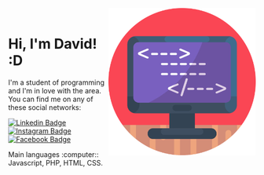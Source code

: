 <img src="https://github.com/2dsant/2dsant/blob/main/img/coding.svg" min-width="400px" max-width="300px" width="300px" align="right" alt="Computador iuriCode">
 
<br>

# Hi, I'm David! :D

<p align="left">
I'm a student of programming and I'm in love with the area. <br>
You can find me on any of these social networks:
</p>

[![Linkedin Badge](https://img.shields.io/badge/-LinkedIn-blue?style=flat-square&logo=Linkedin&logoColor=white&link=https://br.linkedin.com/in/2dsant)](https://br.linkedin.com/in/2dsant)
[![Instagram Badge](https://img.shields.io/badge/-Instagram-DF0174?style=flat-square&labelColor=DF0174&logo=instagram&logoColor=white&link=https://www.instagram.com/_heydav/?hl=pt-br)](https://www.instagram.com/_heydav/?hl=pt-br)
[![Facebook Badge](https://img.shields.io/badge/-Facebook-3b5998?style=flat-square&labelColor=3b5998&logo=facebook&logoColor=white&link=https://www.facebook.com/2dsant/)](https://www.facebook.com/2dsant)

<p>
Main languages :computer:: Javascript, PHP, HTML, CSS.
 </p>
